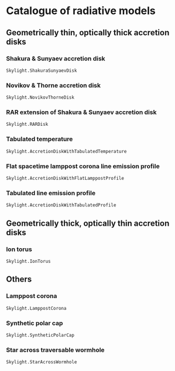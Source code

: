 # Catalogue of radiative models

## Geometrically thin, optically thick accretion disks

### Shakura & Sunyaev accretion disk

```@docs
Skylight.ShakuraSunyaevDisk
```

### Novikov & Thorne accretion disk

```@docs
Skylight.NovikovThorneDisk
```

### RAR extension of Shakura & Sunyaev accretion disk

```@docs
Skylight.RARDisk
```

### Tabulated temperature 

```@docs
Skylight.AccretionDiskWithTabulatedTemperature
```

### Flat spacetime lamppost corona line emission profile 

```@docs
Skylight.AccretionDiskWithFlatLamppostProfile
```

### Tabulated line emission profile 

```@docs
Skylight.AccretionDiskWithTabulatedProfile
```

## Geometrically thick, optically thin accretion disks

### Ion torus 

```@docs
Skylight.IonTorus
```

## Others

### Lamppost corona

```@docs
Skylight.LamppostCorona
```

### Synthetic polar cap

```@docs
Skylight.SyntheticPolarCap
```

### Star across traversable wormhole

```@docs
Skylight.StarAcrossWormhole
```